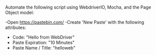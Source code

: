 Automate the following script using WebdriverIO, Mocha, and the Page Object model:


-Open https://pastebin.com/ 
-Create 'New Paste' with the following attributes:
* Code: "Hello from WebDriver"
* Paste Expiration: "10 Minutes"
* Paste Name / Title: "helloweb"


